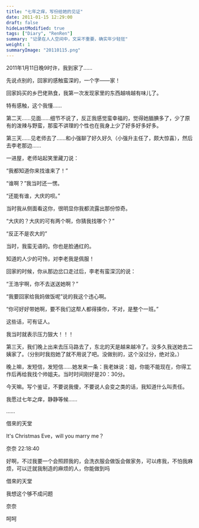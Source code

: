 ```yaml
---
title: "七年之痒，写份给她的见证"
date: 2011-01-15 12:29:00
draft: false
hideLastModified: true
tags: ["Diary", "RenRen"]
summary: "记录在人人空间中，文采不重要，确实年少轻狂"
weight: 1
summaryImage: "20110115.png"
---
```


2011年1月11日晚9时许，我到家了……

先说点别的，回家的感触蛮深的，一个字——家！

回家妈买的乡巴佬熟食，我第一次发现家里的东西越啃越有味儿了。

特有感触，这个我懂……

第二天……见面……细节不说了，反正我感觉蛮幸福的，觉得她腼腆多了，少了原有的泼辣与野蛮，那蛮不讲理的个性也在我身上少了好多好多好多。

第三天……见老师去了……和小强聊了好久好久（小强升主任了，颇大惊喜），然后去李老那边……

一进屋，老师站起笑里藏刀说：

“我都知道你来找谁来了！”

“谁啊？”我当时还一愣。

“还能有谁，大庆的呗。”

当时我从侧面看这你，很明显你我都流露出那份惊奇。

“大庆的？大庆的可有两个啊，你猜我找哪个？”

“反正不是农大的”

当时，我蛮无语的。你也是脸通红的。

知道的人少的可怜，对李老我是佩服！

回家的时候，你从那边岔口走过后，李老有蛮深沉的说：

“王浩宇啊，你不去送送她啊？”

“我要回家给我妈做饭呢”说的我这个违心啊。

“你可好好带她啊，要不我们这帮人都得揍你，不对，是整个一班。”

这些话，可有证人。

我当时就表示压力狠大！！！

第三天，我们晚上出来去压马路去了，东北的天是越来越冷了。没多久我送她去二姨家了。（分别时我抱她了就不用说了吧。没做别的，这个没过分，绝对没。）

晚上嘛，发短信，发短信……她发来一条：我老妹说：姐，你能不能现在，你得工作后再给我找个帅姐夫。当时时间刚好是20：30分。

今天嘛。写个鉴证，不要说我傻，不要说人会变之类的话，我知道什么叫责任。

我愿过七年之痒，静静等候……

……


借來的天堂 

It's Christmas Eve，will you marry me？

奈奈 22:18:40 

好啊，不过我要一个会照顾我的，会洗衣服会做饭会做家务，可以疼我，不怕我麻烦，可以迁就我制造的麻烦的人，你能做到吗 

借來的天堂 

我想这个够不成问题

奈奈 

呵呵